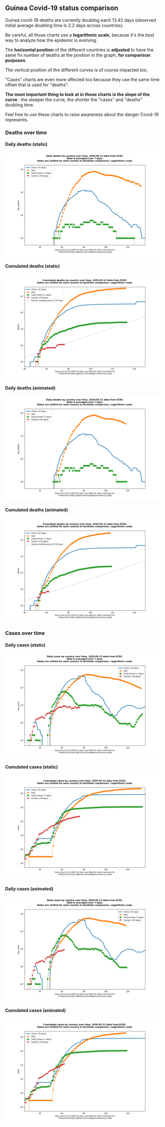 ## Guinea Covid-19 status comparison 

Guinea covid-19 deaths are currently doubling each 13.42 days (observed initial average doubling time is 2.2 days across countries).



Be careful, all those charts use a **logarithmic scale**, because it's the best way to analyze how the epidemic is evolving.
 
The **horizontal position** of the different countries is **adjusted** to have the same fix number of deaths at the position in the graph, **for comparison purposes**.

The vertical position of the different curves is of course impacted too.

"Cases" charts are even more affected too because they use the same time offset that is used for "deaths".

**The most important thing to look at in those charts is the slope of the curve** : the steeper the curve, the shorter the "cases" and "deaths" doubling time.

Feel free to use these charts to raise awareness about the danger Covid-19 represents. 


 
### Deaths over time
 
#### Daily deaths (static)
![Guinea covid-19 daily deaths static chart](https://raw.githubusercontent.com/madlag/coronavirus_study/master/notebooks/graphs/2020-05-12/countries/Guinea/2020-05-12_Guinea_day_deaths.png "Guinea covid-19 day_deaths static chart")   
 
#### Cumulated deaths (static)
![Guinea covid-19 cumulated deaths static chart](https://raw.githubusercontent.com/madlag/coronavirus_study/master/notebooks/graphs/2020-05-12/countries/Guinea/2020-05-12_Guinea_deaths.png "Guinea covid-19 deaths static chart")   
 
#### Daily deaths (animated)
![Guinea covid-19 daily deaths animated chart](https://raw.githubusercontent.com/madlag/coronavirus_study/master/notebooks/graphs/2020-05-12/countries/Guinea/2020-05-12_Guinea_day_deaths.gif "Guinea covid-19 day_deaths animated chart")   
 
#### Cumulated deaths (animated)
![Guinea covid-19 cumulated deaths animated chart](https://raw.githubusercontent.com/madlag/coronavirus_study/master/notebooks/graphs/2020-05-12/countries/Guinea/2020-05-12_Guinea_deaths.gif "Guinea covid-19 deaths animated chart")   

 
### Cases over time
 
#### Daily cases (static)
![Guinea covid-19 daily cases static chart](https://raw.githubusercontent.com/madlag/coronavirus_study/master/notebooks/graphs/2020-05-12/countries/Guinea/2020-05-12_Guinea_day_cases.png "Guinea covid-19 day_cases static chart")   
 
#### Cumulated cases (static)
![Guinea covid-19 cumulated cases static chart](https://raw.githubusercontent.com/madlag/coronavirus_study/master/notebooks/graphs/2020-05-12/countries/Guinea/2020-05-12_Guinea_cases.png "Guinea covid-19 cases static chart")   
 
#### Daily cases (animated)
![Guinea covid-19 daily cases animated chart](https://raw.githubusercontent.com/madlag/coronavirus_study/master/notebooks/graphs/2020-05-12/countries/Guinea/2020-05-12_Guinea_day_cases.gif "Guinea covid-19 day_cases animated chart")   
 
#### Cumulated cases (animated)
![Guinea covid-19 cumulated cases animated chart](https://raw.githubusercontent.com/madlag/coronavirus_study/master/notebooks/graphs/2020-05-12/countries/Guinea/2020-05-12_Guinea_cases.gif "Guinea covid-19 cases animated chart")   

